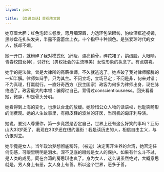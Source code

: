 ```yaml
---
layout: post

title: 【自说自话】首观陈文茜
---
```


她穿着大胆：红色泡起长卷发，弯月细深眉，力透环包浓眼线，豹纹深框近视镜，黑纱盘花扎头发夹，半露不露蕾丝上衣。十个指甲十种颜色。是张爱玲时代的女人，妖却不媚。

她一开口，就粉碎了我对模式化（纤瘦，漂亮锁骨，碎花裙子，鹅蛋脸，大眼睛，青春校园女神），讨好化（男权社会的主流审美）女性形象的执念了。有点窃喜。

她学的是法律，曾是大律所的高薪律师，不久就逃逸了。她点破了我对律师朦胧的一知半解。律师如辩手，只为其主。不问立场，立场已定；不问是非，何来对错；不为真理，打赢就行。一直好奇西方（民主国家）政客为何多为律师出身，现在脉络通了。政客最大的本领：骗得过自己，背得过conscientiousness。回头看看她，微胖，却是骨头分明。

她看得到上海的变化，也承认台北的放缓。她珍惜公众人物的话语权，也耻笑畸形的消费观。她的人生故事里，有擦皮鞋的波兰的牙医，当司机的匈牙利导演。

她说，要别人尊重你，第一步竟然是否定自己，世界上还有这么好笑的事吗？亚历山大33岁死了，我现在33岁还在纽约逛街！我是读历史的人，相信自由主义，与仇恨对立。

她毕竟是女人。当年政治梦想彻底粉碎，（被迫）决定离开生养的台湾，她否定任何伤感，可眼里明明是泪水。深不见底的眼线是女人的保护。如果有什么斗不过，是人类的成见。同在台湾的房思琪也疯了。身为女人，这么说虽然绝对，大概意思就是，男人身上有恶，女人身上有善。所以这个世界，恶多于善。





